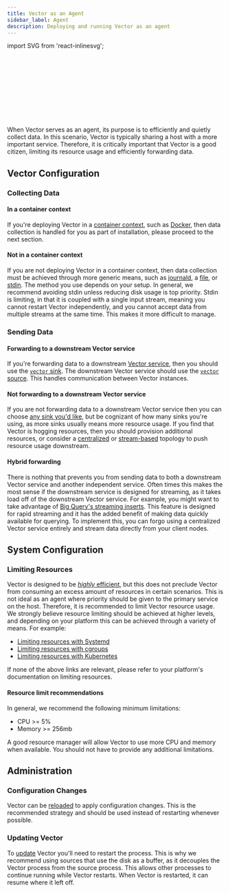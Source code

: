 ```yaml
---
title: Vector as an Agent
sidebar_label: Agent
description: Deploying and running Vector as an agent
---
```


import SVG from 'react-inlinesvg';

<SVG src="/img/roles-agent.svg" />

When Vector serves as an agent, its purpose is to efficiently and quietly
collect data. In this scenario, Vector is typically sharing a host with a more
important service. Therefore, it is critically important that Vector is a good
citizen, limiting its resource usage and efficiently forwarding data.

## Vector Configuration

### Collecting Data

#### In a container context

If you're deploying Vector in a [container context][docs.containers], such as
[Docker][docs.containers.docker], then data collection is handled for you as
part of installation, please proceed to the next section.

#### Not in a container context

If you are not deploying Vector in a container context, then data collection
must be achieved through more generic means, such as [journald][urls.journald],
a [file][docs.sources.file], or [stdin][docs.sources.stdin]. The method you use
depends on your setup. In general, we recommend avoiding stdin unless reducing
disk usage is top priority. Stdin is limiting, in that it is coupled with a
single input stream, meaning you cannot restart Vector independently, and you
cannot accept data from multiple streams at the same time. This makes it more
difficult to manage.

### Sending Data

#### Forwarding to a downstream Vector service

If you're forwarding data to a downstream [Vector service][docs.roles.service],
then you should use the [`vector` sink][docs.sinks.vector]. The downstream
Vector service should use the [`vector` source][docs.sources.vector]. This
handles communication between Vector instances.

#### Not forwarding to a downstream Vector service

If you are not forwarding data to a downstream Vector service then you can
choose [any sink you'd like][docs.sinks], but be cognizant of how many sinks
you're using, as more sinks usually means more resource usage. If you find
that Vector is hogging resources, then you should provision additional
resources, or consider a [centralized][docs.topologies#centralized] or
[stream-based][docs.topologies#stream-based] topology to push resource usage
downstream.

#### Hybrid forwarding

There is nothing that prevents you from sending data to both a downstream
Vector service and another independent service. Often times this makes the
most sense if the downstream service is designed for streaming, as it takes
load off of the downstream Vector service. For example, you might want to take
advantage of [Big Query's streaming inserts][urls.big_query_streaming]. This
feature is designed for rapid streaming and it has the added benefit of making
data quickly available for querying. To implement this, you can forgo using a
centralized Vector service entirely and stream data directly from your client
nodes.

## System Configuration

### Limiting Resources

Vector is designed to be [_highly_ efficient][docs.performance], but this does
not preclude Vector from consuming an excess amount of resources in certain
scenarios. This is not ideal as an agent where priority should be given to the
primary service on the host. Therefore, it is recommended to limit Vector
resource usage. We strongly believe resource limiting should be achieved at
higher levels, and depending on your platform this can be achieved through a
variety of means. For example:

* [Limiting resources with Systemd][urls.systemd_limit_resources]
* [Limiting resources with cgroups][urls.cgroups_limit_resources]
* [Limiting resources with Kubernetes][urls.kubernetes_limit_resources]

If none of the above links are relevant, please refer to your platform's
documentation on limiting resources.

#### Resource limit recommendations

In general, we recommend the following  minimum limitations:

* CPU &gt;= 5%
* Memory &gt;= 256mb

A good resource manager will allow Vector to use more CPU and memory when
available. You should not have to provide any additional limitations.

## Administration

### Configuration Changes

Vector can be [reloaded][docs.process-management#reloading] to apply configuration changes.
This is the recommended strategy and should be used instead of restarting
whenever possible.

### Updating Vector

To [update][docs.updating] Vector you'll need to restart the process. This
is why we recommend using sources that use the disk as a buffer, as it decouples
the Vector process from the source process. This allows other processes to
continue running while Vector restarts. When Vector is restarted, it can resume
where it left off.


[docs.containers.docker]: /docs/setup/installation/containers/docker
[docs.containers]: /docs/setup/installation/containers
[docs.performance]: /docs/about/performance
[docs.process-management#reloading]: /docs/administration/process-management#reloading
[docs.roles.service]: /docs/setup/deployment/roles/service
[docs.sinks.vector]: /docs/components/sinks/vector
[docs.sinks]: /docs/components/sinks
[docs.sources.file]: /docs/components/sources/file
[docs.sources.stdin]: /docs/components/sources/stdin
[docs.sources.vector]: /docs/components/sources/vector
[docs.topologies#centralized]: /docs/setup/deployment/topologies#centralized
[docs.topologies#stream-based]: /docs/setup/deployment/topologies#stream-based
[docs.updating]: /docs/administration/updating
[urls.big_query_streaming]: https://cloud.google.com/bigquery/streaming-data-into-bigquery
[urls.cgroups_limit_resources]: https://the.binbashtheory.com/control-resources-cgroups/
[urls.journald]: https://www.freedesktop.org/software/systemd/man/systemd-journald.service.html
[urls.kubernetes_limit_resources]: https://kubernetes.io/docs/tasks/configure-pod-container/assign-cpu-resource/
[urls.systemd_limit_resources]: https://www.freedesktop.org/software/systemd/man/systemd.resource-control.html

